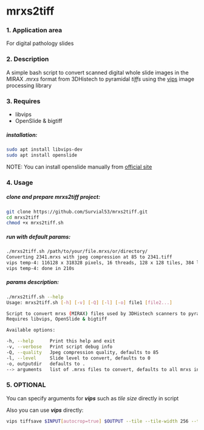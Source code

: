 # mrxs2tiff

### 1. Application area
For digital pathology slides

### 2. Description 
A simple bash script to convert scanned digital whole slide images in the MIRAX _.mrxs_ format from 3DHistech to pyramidal _tiffs_ using the [vips](https://github.com/libvips/libvips) image processing library

### 3. Requires
- libvips
- OpenSlide & bigtiff

##### installation:
``` bash
sudo apt install libvips-dev 
sudo apt install openslide
```
NOTE: You can install openslide manually from [official site](https://openslide.org/download/)

### 4. Usage

##### clone and prepare _mrxs2tiff_ project:
```bash
git clone https://github.com/Survial53/mrxs2tiff.git
cd mrxs2tiff
chmod +x mrxs2tiff.sh
```

##### run with default params:

```bash
./mrxs2tiff.sh /path/to/your/file.mrxs/or/directory/
Converting 2341.mrxs with jpeg compression at 85 to 2341.tiff
vips temp-4: 116128 x 318328 pixels, 16 threads, 128 x 128 tiles, 384 lines in buffer
vips temp-4: done in 210s
```

##### params description:
```bash
./mrxs2tiff.sh --help
Usage: mrxs2tiff.sh [-h] [-v] [-Q] [-l] [-o] file1 [file2...]

Script to convert mrxs (MIRAX) files used by 3DHistech scanners to pyramidal tiffs with vips
Requires libvips, OpenSlide & bigtiff

Available options:

-h, --help      Print this help and exit
-v, --verbose   Print script debug info
-Q, --quality   Jpeg compression quality, defaults to 85
-l, --level     Slide level to convert, defaults to 0
-o, outputdir   defaults to .
--> arguments   list of .mrxs files to convert, defaults to all mrxs in path if none provided
```

### 5. OPTIONAL 
You can specify arguments for <b>_vips_</b> such as _tile size_ directly in script 

Also you can use <b>_vips_</b> directly:
```bash
vips tiffsave $INPUT[autocrop=true] $OUTPUT --tile --tile-width 256 --tile-height 256 --pyramid --bigtiff --compression=jpeg --Q 85 --vips-progress
```
